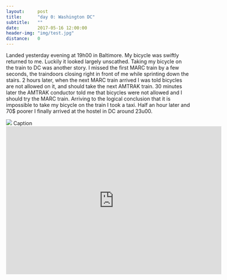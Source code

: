 ```yaml
---
layout:     post
title:      "day 0: Washington DC"
subtitle:   ""
date:       2017-05-16 12:00:00
header-img: "img/test.jpg"
distance:   0
---
```


Landed yesterday evening at 19h00 in Baltimore.
My bicycle was swiftly returned to me.
Luckily it looked largely unscathed.
Taking my bicycle on the train to DC was another story.
I missed the first MARC train by a few seconds, the traindoors closing right in front of me while sprinting down the stairs.
2 hours later, when the next MARC train arrived I was told bicycles are not allowed on it, and should take the next AMTRAK train.
30 minutes later the AMTRAK conductor told me that bicycles were not allowed and I should try the MARC train.
Arriving to the logical conclusion that it is impossible to take my bicycle on the train I took a taxi.
Half an hour later and 70$ poorer I finally arrived at the hostel in DC around 23u00.


<img src="{{ site.baseurl }}/img/test.jpg">
<span class="caption text-muted">Caption</span>

<iframe height='405' width='590' frameborder='0' allowtransparency='true' scrolling='no' src='https://www.strava.com/activities/948367627/embed/c76f2f7b09f0906f6085cf6cf8e1506e3ff3519c'></iframe>
